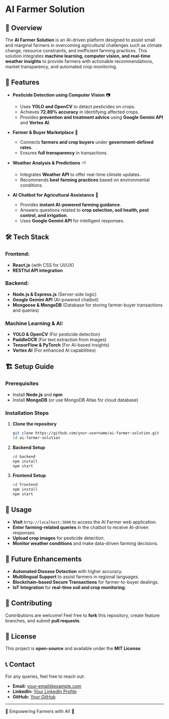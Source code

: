# AI Farmer Solution

## 🌱 Overview
The **AI Farmer Solution** is an AI-driven platform designed to assist small and marginal farmers in overcoming agricultural challenges such as climate change, resource constraints, and inefficient farming practices. This solution integrates **machine learning, computer vision, and real-time weather insights** to provide farmers with actionable recommendations, market transparency, and automated crop monitoring.

## 🚀 Features
- **Pesticide Detection using Computer Vision** 📷
  - Uses **YOLO and OpenCV** to detect pesticides on crops.
  - Achieves **72.89% accuracy** in identifying affected crops.
  - Provides **prevention and treatment advice** using **Google Gemini API** and **Vertex AI**.

- **Farmer & Buyer Marketplace** 🌾
  - Connects **farmers and crop buyers** under **government-defined rates**.
  - Ensures **full transparency** in transactions.

- **Weather Analysis & Predictions** ⛅
  - Integrates **Weather API** to offer real-time climate updates.
  - Recommends **best farming practices** based on environmental conditions.

- **AI Chatbot for Agricultural Assistance** 🤖
  - Provides **instant AI-powered farming guidance**.
  - Answers questions related to **crop selection, soil health, pest control, and irrigation**.
  - Uses **Google Gemini API** for intelligent responses.

## 🛠️ Tech Stack
### **Frontend:**
- **React.js** (with CSS for UI/UX)
- **RESTful API integration**

### **Backend:**
- **Node.js & Express.js** (Server-side logic)
- **Google Gemini API** (AI-powered chatbot)
- **Mongoose & MongoDB** (Database for storing farmer-buyer transactions and queries)

### **Machine Learning & AI:**
- **YOLO & OpenCV** (For pesticide detection)
- **PaddleOCR** (For text extraction from images)
- **TensorFlow & PyTorch** (For AI-based insights)
- **Vertex AI** (For enhanced AI capabilities)

## 🏗️ Setup Guide
### **Prerequisites**
- Install **Node.js** and **npm**
- Install **MongoDB** (or use MongoDB Atlas for cloud database)

### **Installation Steps**
1. **Clone the repository**
   ```sh
   git clone https://github.com/your-username/ai-farmer-solution.git
   cd ai-farmer-solution
   ```

2. **Backend Setup**
   ```sh
   cd backend
   npm install
   npm start
   ```

3. **Frontend Setup**
   ```sh
   cd frontend
   npm install
   npm start
   ```

## 🎯 Usage
- **Visit** `http://localhost:3000` to access the AI Farmer web application.
- **Enter farming-related queries** in the chatbot to receive AI-driven responses.
- **Upload crop images** for pesticide detection.
- **Monitor weather conditions** and make data-driven farming decisions.

## 📌 Future Enhancements
- **Automated Disease Detection** with higher accuracy.
- **Multilingual Support** to assist farmers in regional languages.
- **Blockchain-based Secure Transactions** for farmer-to-buyer dealings.
- **IoT Integration** for **real-time soil and crop monitoring**.

## 🤝 Contributing
Contributions are welcome! Feel free to **fork** this repository, create feature branches, and submit **pull requests**.

## 📜 License
This project is **open-source** and available under the **MIT License**.

## 📞 Contact
For any queries, feel free to reach out:
- **Email:** your-email@example.com
- **LinkedIn:** [Your LinkedIn Profile](https://www.linkedin.com/in/your-profile)
- **GitHub:** [Your GitHub](https://github.com/your-username)

---
🚜 Empowering Farmers with AI! 🌾


